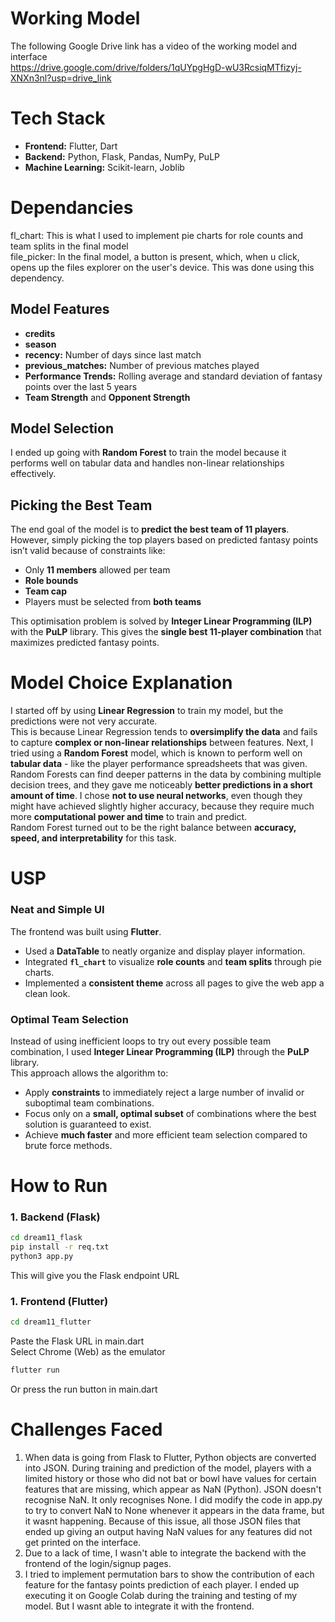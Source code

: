# Working Model 
The following Google Drive link has a video of the working model and interface  
https://drive.google.com/drive/folders/1qUYpgHgD-wU3RcsiqMTfizyj-XNXn3nl?usp=drive_link

# Tech Stack
- **Frontend:** Flutter, Dart  
- **Backend:** Python, Flask, Pandas, NumPy, PuLP  
- **Machine Learning:** Scikit-learn, Joblib

# Dependancies
fl_chart: This is what I used to implement pie charts for role counts and team splits in the final model  
file_picker: In the final model, a button is present, which, when u click, opens up the files explorer on the user's device. This was done using this dependency.

## **Model Features**
- **credits**
- **season**
- **recency:** Number of days since last match
- **previous_matches:** Number of previous matches played
- **Performance Trends:** Rolling average and standard deviation of fantasy points over the last 5 years
- **Team Strength** and **Opponent Strength**

## **Model Selection**
I ended up going with **Random Forest** to train the model because it performs well on tabular data and handles non-linear relationships effectively.

## **Picking the Best Team**
The end goal of the model is to **predict the best team of 11 players**.  
However, simply picking the top players based on predicted fantasy points isn’t valid because of constraints like:
- Only **11 members** allowed per team
- **Role bounds**
- **Team cap**
- Players must be selected from **both teams**

  
This optimisation problem is solved by **Integer Linear Programming (ILP)** with the **PuLP** library. 
This gives the **single best 11-player combination** that maximizes predicted fantasy points.

# Model Choice Explanation

I started off by using **Linear Regression** to train my model, but the predictions were not very accurate.  
This is because Linear Regression tends to **oversimplify the data** and fails to capture **complex or non-linear relationships** between features.
Next, I tried using a **Random Forest** model, which is known to perform well on **tabular data** - like the player performance spreadsheets that was given.  
Random Forests can find deeper patterns in the data by combining multiple decision trees, and they gave me noticeably **better predictions in a short amount of time**.
I chose **not to use neural networks**, even though they might have achieved slightly higher accuracy, because they require much more **computational power and time** to train and predict.  
Random Forest turned out to be the right balance between **accuracy, speed, and interpretability** for this task.


# USP
### **Neat and Simple UI**
The frontend was built using **Flutter**.  
- Used a **DataTable** to neatly organize and display player information.  
- Integrated **`fl_chart`** to visualize **role counts** and **team splits** through pie charts.  
- Implemented a **consistent theme** across all pages to give the web app a clean look.

### **Optimal Team Selection**
Instead of using inefficient loops to try out every possible team combination, I used **Integer Linear Programming (ILP)** through the **PuLP** library.  
This approach allows the algorithm to:
- Apply **constraints** to immediately reject a large number of invalid or suboptimal team combinations.
- Focus only on a **small, optimal subset** of combinations where the best solution is guaranteed to exist.
- Achieve **much faster** and more efficient team selection compared to brute force methods.

# How to Run
### 1. Backend (Flask)
```bash
cd dream11_flask
pip install -r req.txt
python3 app.py
```
This will give you the Flask endpoint URL

### 1. Frontend (Flutter)
```bash
cd dream11_flutter
```
Paste the Flask URL in main.dart  
Select Chrome (Web) as the emulator
```bash
flutter run
```
Or press the run button in main.dart


# Challenges Faced
1. When data is going from Flask to Flutter, Python objects are converted into JSON. During training and prediction of the model, players with a limited history or those who did not bat or bowl have values for certain features that are missing, which appear as NaN (Python). JSON doesn't recognise NaN. It only recognises None. I did modify the code in app.py to try to convert NaN to None whenever it appears in the data frame, but it wasnt happening. Because of this issue, all those JSON files that ended up giving an output having NaN values for any features did not get printed on the interface.
2. Due to a lack of time, I wasn't able to integrate the backend with the frontend of the login/signup pages.
3. I tried to implement permutation bars to show the contribution of each feature for the fantasy points prediction of each player. I ended up executing it on Google Colab during the training and testing of my model. But I wasnt able to integrate it with the frontend.


